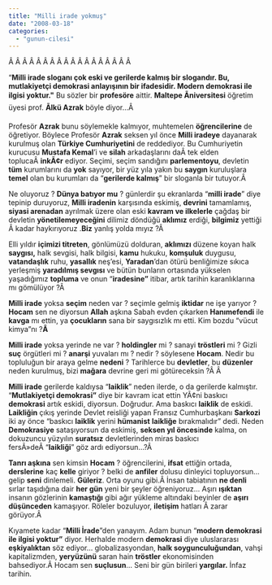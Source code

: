 ```yaml
---
title: "Milli irade yokmuş"
date: "2008-03-18"
categories: 
  - "gunun-cilesi"
---
```


Â Â Â Â Â Â Â Â Â Â Â Â Â Â Â Â Â Â 

“**Milli irade sloganı çok eski ve gerilerde kalmış bir slogandır. Bu, mutlakiyetçi demokrasi anlayışının bir ifadesidir. Modern demokrasi ile ilgisi yoktur."** Bu sözler bir **profesöre** aittir. **Maltepe Ãniversitesi** öğretim üyesi prof. **Ãlkü Azrak** böyle diyor…Â 

Profesör **Azrak** bunu söylemekle kalmıyor, muhtemelen **öğrencilerine** de öğretiyor. Böylece Profesör **Azrak** seksen yıl önce **Milli iradeye** dayanarak kurulmuş olan **Türkiye Cumhuriyetini** de reddediyor. Bu Cumhuriyetin kurucusu **Mustafa Kemal**’i ve **silah** arkadaşlarını daÂ tek elden toplucaÂ **inkÃ¢r** ediyor. Seçimi, seçim sandığını **parlementoyu**, devletin **tüm** kurumlarını da **yok** sayıyor, bir yüz yıla yakın bu **saygın** kuruluşlara **temel** olan bu kurumları da “**gerilerde kalmış**” bir sloganla bir tutuyor.Â 

Ne oluyoruz ? **Dünya batıyor mu** ? günlerdir şu ekranlarda “**milli irade**” diye tepinip duruyoruz, **Milli iradenin** karşısında eskimiş, **devrini** tamamlamış, **siyasi arenadan** ayrılmak üzere olan eski **kavram ve ilkelerle** çağdaş bir devletin **yönetilemeyeceğini** dilimiz döndüğü **aklımız** erdiği, **bilgimiz** yettiği Â kadar haykırıyoruz .**Biz** yanlış yolda mıyız ?Â 

Elli yıldır **içimizi titreten**, gönlümüzü dolduran, **aklımızı** düzene koyan halk **saygısı,** halk sevgisi, halk bilgisi, **kamu** hukuku, **komşuluk** duygusu, **vatandaşlık** ruhu, **yasallık** neş’esi, **Yaradan**’dan ötürü benliğimize sıkıca yerleşmiş **yaradılmış sevgısı** ve bütün bunların ortasında yükselen yaşadığımız **topluma** ve onun “**iradesine”** itibar, artık tarihin karanlıklarına mı gömülüyor ?Â 

**Milli irade** yoksa **seçim** neden var ? seçimle gelmiş **iktidar** ne işe yarıyor ? **Hocam** sen ne diyorsun **Allah** aşkına Sabah evden çıkarken **Hanımefendi** ile **kavga** mı ettin, ya **çocukların** sana bir saygısızlık mı etti. Kim bozdu “vücut kimya”nı ?**Â** 

**Milli irade** yoksa yerinde ne var ? **holdingler** mi ? sanayi **tröstleri** mi ? Gizli **suç** örgütleri mi ? **anarşi** yuvaları mı ? nedir ? söylesene **Hocam**. Nedir bu topluluğun bir araya gelme **nedeni** ? Tarihlerce bu **devletler**, bu **düzenler** neden kurulmuş, bizi **mağara** devrine geri mi götüreceksin ?Â Â 

**Milli irade** gerilerde kaldıysa “**laiklik**” neden ilerde, o da gerilerde kalmıştır. “**Mutlakiyetçi demokrasi”** diye bir kavram icat ettin YÃ¢ni baskıcı **demokrasi** artık eskidi, diyorsun. Doğrudur. Ama baskıcı **laiklik** de eskidi. **Laikliğin** çıkış yerinde Devlet reisliği yapan Fransız Cumhurbaşkanı **Sarkozi** iki ay önce “baskıcı **laiklik** yerini **hümanist** **laikliğe** bırakmalıdır” dedi. Neden **Demokrasiye** sataşıyorsun da eskimiş, **seksen yıl önces**i**nde** kalma, on dokuzuncu yüzyılın **suratsız** devletlerinden miras baskıcı fersÃ»deÂ “**laikliği**” göz ardı ediyorsun…?Â 

**Tanrı aşkına** sen kimsin **Hocam** ? öğrencilerini, **ifsat** ettiğin ortada, **derslerine** kaç **kelle** giriyor ? belki de **anfiler** dolusu dinleyici topluyorsun… gelip **seni** dinlemeli. **Güleriz**. Orta oyunu gibi.Â İnsan tabiatının **ne denli** sırlar taşıdığına dair **her gün** yeni bir şeyler öğreniyoruz… Aşırı **ışıktan** insanın gözlerinin **kamaştığı** gibi ağır yükleme altındaki beyinler de **aşırı düşünceden** kamaşıyor. Röleler bozuluyor, **iletişim** hatları Â zarar görüyor.Â 

Kıyamete kadar “**Milli İrade**”den yanayım. Adam bunun “**modern demokrasi ile ilgisi yoktur”** diyor. Herhalde modern **demokrasi** diye uluslararası **eşkiyalıktan** söz ediyor… globalizasyondan, **halk soygunculuğundan**, vahşi kapitalizmden, **yeryüzünü** saran hain **tröstler** ekonomisinden bahsediyor.Â Hocam sen **suçlusun**… Seni bir gün birileri **yargılar.** İnfaz tarihin.
